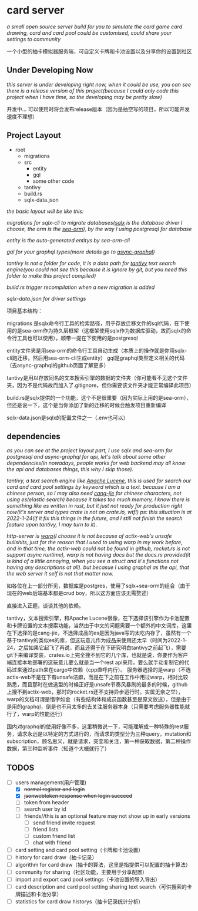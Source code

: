 # card server

*a small open source server build for you to simulate the card game card drawing, card and card pool could be customised, could share your settings to community*

一个小型的抽卡模拟器服务端，可自定义卡牌和卡池设置以及分享你的设置到社区
## Under Developing Now
*this server is under developing right now, when it could be use, you can see there is a release version of this project(because I could only code this project when I have time, so the developing may be pretty slow)*

开发中... 可以使用时将会发布release版本（因为是抽空写的项目，所以可能开发速度不理想）
## Project Layout

 - root
	 - migrations
	 - src
		 - entity
		 - gql
		 - some other code
	- tantivy
	- build.rs
	- sqlx-data.json

*the basic layout will be like this:*

*migrations for sqlx-cli to migrate databases([sqlx](https://github.com/launchbadge/sqlx) is the database driver I choose, the orm is the [sea-orm](https://github.com/SeaQL/sea-orm)), by the way I using postgresql for database* 

*entity is the auto-generated entitys by sea-orm-cli*

*gql for your graphql types(more details go to [async-graphql](https://github.com/async-graphql/async-graphql))*

*tantivy is not a folder for code, it is a data path for [tantivy](https://github.com/quickwit-inc/tantivy) text search engine(you could not see this because it is ignore by git, but you need this folder to make this project compiled)*

*build.rs trigger recompilation when a new migration is added*

*sqlx-data.json for driver settings*

项目基本结构：

migrations 是sqlx命令行工具的检索路径，用于存放迁移文件的sql代码，在下使用的是sea-orm作为持久层框架（这框架使用sqlx作为数据库驱动，故而sqlx的命令行工具也可以使用），顺带一提在下使用的是postgresql

entity文件夹是用sea-orm的命令行工具自动生成（本质上的操作就是你用sqlx-cli跑迁移，然后用sea-orm-cli生成entity）
gql是graphql类型定义相关的代码（去async-graphql的github页面了解更多）

tantivy是用以存放同名的文本搜索引擎的数据的文件夹（你可能看不见这个文件夹，因为不是代码故而加入了.gitignore，但你需要该文件夹才能正常编译此项目）

build.rs是sqlx提供的一个功能，这个不是很重要（因为实际上用的是sea-orm），但还是说一下，这个是当你添加了新的迁移的时候会触发项目重新编译

sqlx-data.json是sqlx的配置文件之一（.env也可以）
## dependencies
*as you can see at the project layout part, I use sqlx and sea-orm for postgresql and async-graphql for api,
let's talk about some other dependencies(in nowadays, people works for web backend may all know the api and databases things, this why I skip those).*

*tantivy, a text search engine like [Apache Lucene](https://lucene.apache.org/), this is used for search our card and card pool settings by keyword which is a text. because I am a chinese person, so I may also need [cang-jie](https://crates.io/crates/cang-jie) for chinese characters, not using es(elastic search) because it takes too much memory, I know there is something like es written in rust, but it just not ready for production right now(it's server and types crate is not on crate.io, wtf!) ps: this situation is at 2022-1-24(if it fix this things in the future, and I still not finish the search feature upon tantivy, I may turn to it).*

*http-server is [warp](https://docs.rs/warp/)(I choose it is not because of actix-web's unsafe bullshits, just for the reason that I used to using warp in my work before, and in that time, the actix-web could not be found in github, rocket.rs is not support async runtime), warp is not having docs but the docs.rs provided(it is kind of a little annoying, when you see a struct and it's functions not having any descriptions at all). but becasue I using graphql as the api, that the web server it self is not that matter now.*

如各位在上一部分所见，数据库是postgres，使用了sqlx+sea-orm的组合（由于现在的web后端基本都是crud boy，所以这方面应该无需赘述）

直接进入正题，谈谈其他的依赖。

tantivy，文本搜索引擎，和Apache Lucene很像，在下选择该引擎作为卡池配置和卡牌设置的文本搜索功能，当然由于中文的问题需要一个额外的中文词库，这里在下选择的是cang-jie，不选择成品的es是因为java写的太吃内存了，虽然有一个基于tantivy的类似es的库，但这玩意儿作为成品来使用还太早（时间为2022-1-24，之后如果它起飞了再说，而且还得于在下研究明白tantivy之前起飞），需要git下来编译安装，crates.io上完全搜不到它的几个库，也就是说，你要作为客户端连接本地部署的这玩意儿要么就是当一个rest api来用，要么就手动复制它的代码过来通过path来在cargo中依赖（cpp直呼内行）。
服务器选择的是warp（不选actix-web不是在下有unsafe洁癖，而是在下之前在工作中用过warp，相对比较熟悉，而且那时在做选型的时候正好是unsafe节奏风暴刷的最多的时候，github上搜不到actix-web，那时的rocket.rs还不支持异步运行时，实属无奈之举），warp的文档可谓是惜字如金（有些结构体和成员函数甚至是原文放送），但是由于是用的graphql，倒是也不用太多的去关注服务器本身（只需要考虑服务器性能就行了，warp的性能还行）

国内对graphql的使用好像不多，这里稍微说一下，可能理解成一种特殊的rest服务，请求永远是以特定的方式进行的，而请求的类型分为三种query，mutation和subscription，顾名思义，就是请求，突变和关注，第一种获取数据，第二种操作数据，第三种监听事件（知道个大概就行了）
## TODOS
 - [ ] users management(用户管理)
	 - [x] ~~normal register and login~~
	 - [x] ~~jsonwebtoken response when login succeed~~
	 - [ ] token from header
	 - [ ] search user by id
	 - [ ] friends//this is an optional feature may not show up in early versions
		 - [ ] send friend invite request
		 - [ ] friend lists
		 - [ ] custom friend list
		 - [ ] chat with friend
 - [ ] card setting and card pool setting（卡牌和卡池设置）
 - [ ] history for card draw（抽卡记录）
 - [ ] algorithm for card draw（抽卡的算法，这里是指提供可以配置的抽卡算法）
 - [ ] community for sharing（社区功能，主要用于分享配置）
 - [ ] import and export card pool settings（卡池设置的导入导出）
 - [ ] card description and card pool setting sharing text search（可供搜索的卡牌描述和卡池分享）
 - [ ] statistics for card draw historys（抽卡记录统计分析）
